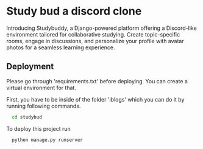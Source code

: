 
# Study bud a discord clone

Introducing Studybuddy, a Django-powered platform offering a Discord-like environment tailored for collaborative studying. Create topic-specific rooms, engage in discussions, and personalize your profile with avatar photos for a seamless learning experience.

## Deployment

Please go through 'requirements.txt' before deploying. You can create a virtual environment for that.

First, you have to be inside of the folder 'iblogs' which you can do it by running following commands.

```bash
  cd studybud
```

To deploy this project run

```bash
  python manage.py runserver
```


